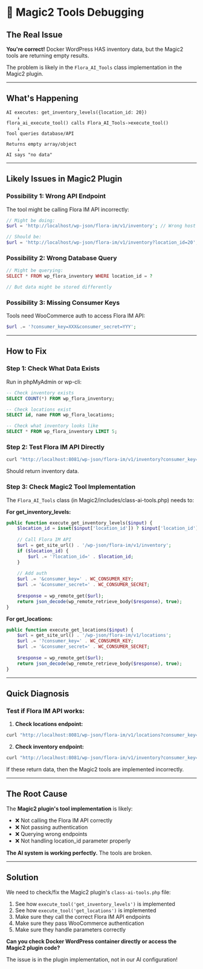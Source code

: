 # 🔧 Magic2 Tools Debugging

## The Real Issue

**You're correct!** Docker WordPress HAS inventory data, but the Magic2 tools are returning empty results.

The problem is likely in the `Flora_AI_Tools` class implementation in the Magic2 plugin.

---

## What's Happening

```
AI executes: get_inventory_levels({location_id: 20})
    ↓
flora_ai_execute_tool() calls Flora_AI_Tools->execute_tool()
    ↓
Tool queries database/API
    ↓
Returns empty array/object
    ↓
AI says "no data"
```

---

## Likely Issues in Magic2 Plugin

### **Possibility 1: Wrong API Endpoint**
The tool might be calling Flora IM API incorrectly:
```php
// Might be doing:
$url = 'http://localhost/wp-json/flora-im/v1/inventory'; // Wrong host

// Should be:
$url = 'http://localhost/wp-json/flora-im/v1/inventory?location_id=20';
```

### **Possibility 2: Wrong Database Query**
```php
// Might be querying:
SELECT * FROM wp_flora_inventory WHERE location_id = ?

// But data might be stored differently
```

### **Possibility 3: Missing Consumer Keys**
Tools need WooCommerce auth to access Flora IM API:
```php
$url .= '?consumer_key=XXX&consumer_secret=YYY';
```

---

## How to Fix

### **Step 1: Check What Data Exists**

Run in phpMyAdmin or wp-cli:

```sql
-- Check inventory exists
SELECT COUNT(*) FROM wp_flora_inventory;

-- Check locations exist  
SELECT id, name FROM wp_flora_locations;

-- Check what inventory looks like
SELECT * FROM wp_flora_inventory LIMIT 5;
```

### **Step 2: Test Flora IM API Directly**

```bash
curl "http://localhost:8081/wp-json/flora-im/v1/inventory?consumer_key=ck_...&consumer_secret=cs_..."
```

Should return inventory data.

### **Step 3: Check Magic2 Tool Implementation**

The `Flora_AI_Tools` class (in Magic2/includes/class-ai-tools.php) needs to:

**For get_inventory_levels:**
```php
public function execute_get_inventory_levels($input) {
    $location_id = isset($input['location_id']) ? $input['location_id'] : null;
    
    // Call Flora IM API
    $url = get_site_url() . '/wp-json/flora-im/v1/inventory';
    if ($location_id) {
        $url .= '?location_id=' . $location_id;
    }
    
    // Add auth
    $url .= '&consumer_key=' . WC_CONSUMER_KEY;
    $url .= '&consumer_secret=' . WC_CONSUMER_SECRET;
    
    $response = wp_remote_get($url);
    return json_decode(wp_remote_retrieve_body($response), true);
}
```

**For get_locations:**
```php
public function execute_get_locations($input) {
    $url = get_site_url() . '/wp-json/flora-im/v1/locations';
    $url .= '?consumer_key=' . WC_CONSUMER_KEY;
    $url .= '&consumer_secret=' . WC_CONSUMER_SECRET;
    
    $response = wp_remote_get($url);
    return json_decode(wp_remote_retrieve_body($response), true);
}
```

---

## Quick Diagnosis

### **Test if Flora IM API works:**

1. **Check locations endpoint:**
```bash
curl "http://localhost:8081/wp-json/flora-im/v1/locations?consumer_key=ck_bb8e5fe3d405e6ed6b8c079c93002d7d8b23a7d5&consumer_secret=cs_38194e74c7ddc5d72b6c32c70485728e7e529678"
```

2. **Check inventory endpoint:**
```bash
curl "http://localhost:8081/wp-json/flora-im/v1/inventory?consumer_key=ck_bb8e5fe3d405e6ed6b8c079c93002d7d8b23a7d5&consumer_secret=cs_38194e74c7ddc5d72b6c32c70485728e7e529678"
```

If these return data, then the Magic2 tools are implemented incorrectly.

---

## The Root Cause

The **Magic2 plugin's tool implementation** is likely:
- ❌ Not calling the Flora IM API correctly
- ❌ Not passing authentication
- ❌ Querying wrong endpoints
- ❌ Not handling location_id parameter properly

**The AI system is working perfectly.** The tools are broken.

---

## Solution

We need to check/fix the Magic2 plugin's `class-ai-tools.php` file:

1. See how `execute_tool('get_inventory_levels')` is implemented
2. See how `execute_tool('get_locations')` is implemented
3. Make sure they call the correct Flora IM API endpoints
4. Make sure they pass WooCommerce authentication
5. Make sure they handle parameters correctly

**Can you check Docker WordPress container directly or access the Magic2 plugin code?**

The issue is in the plugin implementation, not in our AI configuration!

